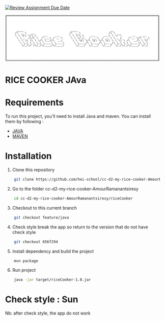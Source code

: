 [![Review Assignment Due Date](https://classroom.github.com/assets/deadline-readme-button-24ddc0f5d75046c5622901739e7c5dd533143b0c8e959d652212380cedb1ea36.svg)](https://classroom.github.com/a/PHq8Kfj_)

<img src="assets/rice-cooker-logo.png" />

# RICE COOKER JAva

# Requirements

To run this project, you'll need to install Java and maven. You can install them by following :
- [JAVA](https://github.com/simeonyaniliev/how-to-install-java/blob/master/README.md) 
- [MAVEN](https://maven.apache.org/install.html)


# Installation

1. Clone this repository

```sh
    git clone https://github.com/hei-school/cc-d2-my-rice-cooker-AmourRamanantsiresy.git
```

2. Go to the folder cc-d2-my-rice-cooker-AmourRamanantsiresy

```sh
    cd cc-d2-my-rice-cooker-AmourRamanantsiresy/riceCooker
```
3. Checkout to this current branch

```sh
    git checkout feature/java
```
4. Check style break the app so return to the version that do not have check style

```sh
    git checkout 656f294
```
5. Install dependency and build the project

```sh
    mvn package
```
6. Run project
```sh
    java -jar target/riceCooker-1.0.jar
```
# Check style : Sun
Nb: after check style, the app do not work
